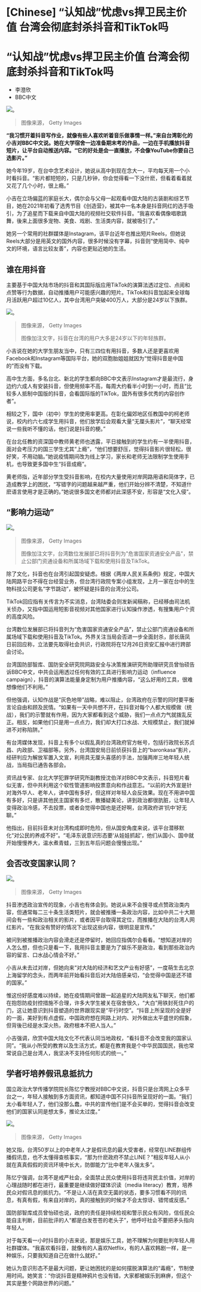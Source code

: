 # [Chinese] “认知战”忧虑vs捍卫民主价值 台湾会彻底封杀抖音和TikTok吗

#  “认知战”忧虑vs捍卫民主价值 台湾会彻底封杀抖音和TikTok吗

  * 李澄欣 
  * BBC中文 


![。](_128100564_gettyimages-1188910020.jpg)

> 图像来源，  Getty Images

**“我习惯开着抖音写作业，就像有些人喜欢听着音乐做事情一样。”来自台湾彰化的小吉对BBC中文说。她在大学宿舍一边准备期末考的作品，一边在手机播放抖音短片，让平台自动推送内容。“它的好处是会一直播放，不会像YouTube你要自己选影片。”**

她今年19岁，在台中念艺术设计，她说从高中到现在念大一，平均每天用一个小时看抖音。“影片都短短的，只是几秒钟，你会觉得看一下没什麽，但看着看着就又花了几个小时，很上瘾。”

小吉在立场偏蓝的家庭长大，偶尔会与父母一起观看中国大陆的古装剧和综艺节目，她在2021年初看了选秀节目《创造营》，被其中一名本身是抖音网红的选手吸引，为了追星而下载来自中国大陆的视频社交软件抖音。“我喜欢看偶像唱歌跳舞，後来上面很多宠物、美食、戏剧、生活类内容，就被吸引了。”

她另一个常用的社群媒体是Instagram，该平台近年也推出短片Reels，但她说Reels大部分是用英文的国外内容，很多时候没有字幕，抖音则“使用简中、纯中文的环境，语言比较友善”，内容也更贴近她的生活。

##  谁在用抖音

主要基于中国大陆市场的抖音和其国际版应用TikTok的演算法透过定位、点阅和点赞等行为数据，自动推播用户可能感兴趣的短片。TikTok和抖音加起来全球每月活跃用户超过10亿人，其中台湾用户突破400万人，大部分是24岁以下族群。

![。](_128099167_gettyimages-1230905944.jpg)

> 图像来源，  Getty Images
>
> 图像加注文字，抖音在台湾的用户大多是24岁以下的年轻族群。

小吉说在她的大学生朋友当中，只有三四位有用抖音，多数人还是更喜欢用Facebook和Instagram等国际平台，她的双胞胎姐姐就因为“觉得抖音是中国的”而没有下载。

高中生方面，多名台北、新北的学生都向BBC中文表示Instagram才是最流行，身边约六成人有安装抖音，但使用频率不高，每周大约看半小时到一小时，而且“比较多人抵制中国版的抖音，会看国际版的TikTok，国外有很多优秀的内容创作者”。

相较之下，国中（初中）学生的使用率更高。在彰化偏郊地区任教国中的柯老师说，校内约六七成学生用抖音，他们放学后会观看大量“无厘头影片”，“聊天经常说一些我听不懂的话，他们说是抖音的梗。”

在台北任教的资深国中教师黄老师也透露，平日接触到的学生约有一半使用抖音，面对会考压力的国三学生尤其“上瘾”，“他们想要舒压，觉得抖音影片很轻松，很好笑，不用动脑。”她说疫情期间改为线上学习，家长和老师无法限制学生使用手机，也导致更多国中生“抖音成瘾”。

黄老师指，近年部分学生受抖音影响，在校内大量使用对岸网路用语和简体字，已造成教学上的困扰，“写错字的问题越来越严重，他们开始分辨不清楚，不知道什麽语言使用才是正确的。”她说很多国文老师都对此深感不安，形容是“文化入侵”。

##  “影响力运动”

![。](_128099168_gettyimages-1243010307.jpg)

> 图像来源，  Getty Images
>
> 图像加注文字，台湾数位发展部已将抖音列为"危害国家资通安全产品"，禁止公部门资通设备和所属场域下载和使用抖音及TikTok。

除了文化，抖音也在台湾引起国安疑虑。根据《两岸人民关系条例》规定，中国大陆网路平台不得在台经营业务，但台湾行政院专案小组发现，上月一家在台中的生物科技公司更名“字节跳动”，被怀疑是抖音的台湾分公司。

TikTok回应指有关传言为不实消息，台湾陆委会则发新闻稿称，已经移由司法机关侦办，又指中国运用短影音视频对其他国家进行认知操作渗透，有搜集用户个资的高度风险。

台湾数位发展部已将抖音列为“危害国家资通安全产品”，禁止公部门资通设备和所属场域下载和使用抖音及TikTok。外界关注当局会否进一步全面封杀，部长唐凤日前回应称，立法要先取得社会共识，行政院将在12月26日资安汇报中进行跨部会讨论。

台湾国防部智库、国防安全研究院网路安全与决策推演研究所助理研究员曾怡硕告诉BBC中文，中共会运用透过任何有效的工具进行影响力运动（influence campaign），抖音的演算法能量身定制为用户推播内容，“这么好用的工具，很难想像他们不利用。”

但他强调，认知作战是“灰色地带”战略，难以阻止，台湾政府在示警的同时要平衡言论自由和顾及民情。“如果有一天中共想不开，在抖音对每个人都大规模做（统战），我们的示警就有作用，因为大家都看到这个威胁，我们一点点力气就拨乱反正。相反，如果他们只是用一点点力，我们却大打口水战、大规模禁止，我们就掉进不对称陷阱。”

有台湾媒体发现，抖音上有多个以假乱真的台湾政府官方帐号，包括行政院长苏贞昌、内政部、卫福部等。另外，台湾国安局日前侦获抖音上的“baronkasa”影片，经研判应为解放军置入文宣，利用具无厘头喜感的手法，加强两岸三地年轻人统战，当局指已通告各部会。

资讯战专家、台北大学犯罪学研究所副教授沈伯洋对BBC中文表示，抖音短片看似无害，但中共利用这个软性管道影响投票意向和作战意志。“以前的大外宣是针对海外华人、老年人，讲中国有多好，但这样对年轻人会反效果。现在不用讲中国有多好，只是讲其他民主国家有多烂，散播疑美论，讲到政治都很肮脏，让年轻人变得政治冷感，不去投票，或者会觉得中国也是还好啊，台湾政府讲‘抗中’好无聊。”

他指出，目前抖音未对台湾构成即时危险，但从国安角度来说，该平台潜移默化“对公民的养成不好”。“毛泽东说意识形态要‘从娃娃抓起’，他们从国小、国中就开始慢慢养大，温水煮青蛙，三到五年后问题会慢慢出现。”

##  会否改变国家认同？

![。](_128099225_gettyimages-1243800934.jpg)

> 图像来源，  Getty Images

抖音渗透政治宣传的现象，小吉也有体会到。她说从来不会搜寻或点赞政治类内容，但通常每二三十条生活类短片，就会被推播一条政治内容，比如中共二十大期间会有一些和政治相关的影片，或者因平台取得其定位，而推播在大陆的台湾人网红影片。“在我没有赞好的情况下出现这些内容，很明显是宣传。”

被问到被推播政治内容会滑走还是停留时，她回应指偶尔会看看。“想知道对岸的人怎么想，但也只是看一下，我用抖音主要是为了娱乐不是政治，看到那些政治内容的留言、口水战心情会不好。”

小吉从未去过对岸，但她向来“对大陆的经济和艺文产业有好感”，一度萌生去北京上海留学的念头，而两年前开始看抖音后对大陆倍感亲切，“会觉得中国是还不错的国家。”

惟这份好感度难以持续，她在疫情期间曾跟一起追星的大陆网友私下聊天，他们都在抱怨防疫封控措施不合理，许多大学生被关在宿舍很久，“大白”用铁封死住户的门，这让她意识到抖音塑造的世界跟现实是“平行时空”。“抖音上所呈现的全是好的一面，美好到有点虚假，中国政府想在网路上对内、对外做出太平盛世的假象，但背後已经是水深火热，政府根本不把人当人。”

小吉强调，欣赏中国大陆文化不代表认同当地政权，“看抖音不会改变我的国家认同”。“我从小所受的教育以及生活方式，都是在教育我是个中华民国国民，我也常常说自己是台湾人，我坚决不支持任何形式的统一。”

##  学者吁培养假讯息抵抗力

国立政治大学传播学院院长陈忆宁教授对BBC中文说，抖音只是台湾网上众多平台之一，年轻人接触到多方面资讯，都知道中国不只抖音所呈现好的一面。“我们太小看年轻人了，他们没那么蠢，中共的宣传他们是不会买单的，觉得抖音会改变他们的国家认同是想太多，推论太过度。”

![。](_128099261_gettyimages-1227902505.jpg)

> 图像来源，  Getty Images

她又指，台湾50岁以上的中老年人才是假讯息的最大受害者，经常在LINE群组传播假讯息，也不太懂得查核事实，“那为什麽政府不禁止LINE？”相反年轻人从小就在真真假假的资讯环境中长大，防御能力“比中老年人强太多”。

陈忆宁强调，台湾不是戒严社会，全面禁止民众使用抖音将违背民主价值，对岸的心理战随时都在进行，最重要是继续做好媒体识读（media literacy）教育，培养民众对假讯息的抵抗力。“不是让人活在真空无菌的状态，要多习惯看不同的讯息，有真有假，有来自对岸的，真的接触到的时候才不会太惊讶、错愕或反感。”

国防部智库成员曾怡硕也说，政府的责任是持续检视和警示民众有风险，信任民众能自主判断，目前批评的人“都是白发苍苍的老头子”，他呼吁社会不要把矛头指向年轻人。

对于每天看一小时抖音的小吉来说，那是娱乐工具，她不理解为何要批判年轻人用社群媒体。“我喜欢看抖音，就像有的人喜欢Netflix，有的人喜欢韩剧一样，是一种娱乐，只要我知道自己在做什么就好。”

她认为意识形态不是最大问题，更让她困扰的是如何摆脱演算法的“毒瘾”，节制使用时间。她笑言：“你说抖音是精神鸦片也没有错，大家都被娱乐到麻痹，但这个其实是整个网路世界的问题。”


